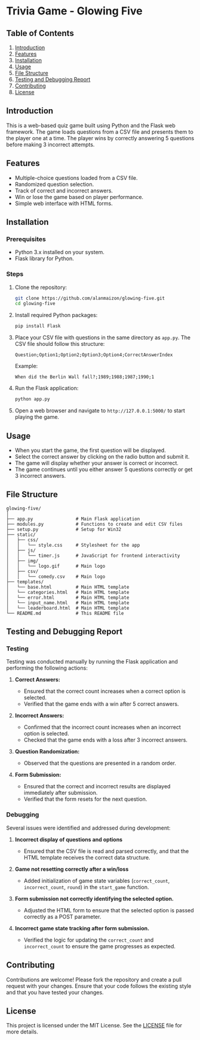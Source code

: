 # Trivia Game - Glowing Five

## Table of Contents

1. [Introduction](#introduction)
2. [Features](#features)
3. [Installation](#installation)
4. [Usage](#usage)
5. [File Structure](#file-structure)
6. [Testing and Debugging Report](#testing-and-debugging-report)
7. [Contributing](#contributing)
8. [License](#license)

## Introduction

This is a web-based quiz game built using Python and the Flask web framework. The game loads questions from a CSV file and presents them to the player one at a time. The player wins by correctly answering 5 questions before making 3 incorrect attempts.

## Features

- Multiple-choice questions loaded from a CSV file.
- Randomized question selection.
- Track of correct and incorrect answers.
- Win or lose the game based on player performance.
- Simple web interface with HTML forms.

## Installation

### Prerequisites

- Python 3.x installed on your system.
- Flask library for Python.

### Steps

1. Clone the repository:

   ```bash
   git clone https://github.com/alanmaizon/glowing-five.git
   cd glowing-five
   ```

2. Install required Python packages:

   ```bash
   pip install Flask
   ```

3. Place your CSV file with questions in the same directory as `app.py`. The CSV file should follow this structure:

   ```
   Question;Option1;Option2;Option3;Option4;CorrectAnswerIndex
   ```

   Example:

   ```
   When did the Berlin Wall fall?;1989;1988;1987;1990;1
   ```

4. Run the Flask application:

   ```bash
   python app.py
   ```

5. Open a web browser and navigate to `http://127.0.0.1:5000/` to start playing the game.

## Usage

- When you start the game, the first question will be displayed.
- Select the correct answer by clicking on the radio button and submit it.
- The game will display whether your answer is correct or incorrect.
- The game continues until you either answer 5 questions correctly or get 3 incorrect answers.

## File Structure

```
glowing-five/
│
├── app.py                # Main Flask application
├── modules.py            # Functions to create and edit CSV files
├── setup.py              # Setup for Win32
├── static/
│   ├── css/
│   │   └── style.css     # Stylesheet for the app
│   ├── js/
│   │   └── timer.js      # JavaScript for frontend interactivity
│   ├── img/
│   │   └── logo.gif      # Main logo
│   ├── csv/
│   │   └── comedy.csv    # Main logo
├── templates/
│   └── base.html         # Main HTML template
│   └── categories.html   # Main HTML template
│   └── error.html        # Main HTML template
│   └── input_name.html   # Main HTML template
│   └── leaderboard.html  # Main HTML template
└── README.md             # This README file
```

## Testing and Debugging Report

### Testing

Testing was conducted manually by running the Flask application and performing the following actions:

1. **Correct Answers:**
   - Ensured that the correct count increases when a correct option is selected.
   - Verified that the game ends with a win after 5 correct answers.

2. **Incorrect Answers:**
   - Confirmed that the incorrect count increases when an incorrect option is selected.
   - Checked that the game ends with a loss after 3 incorrect answers.

3. **Question Randomization:**
   - Observed that the questions are presented in a random order.

4. **Form Submission:**
   - Ensured that the correct and incorrect results are displayed immediately after submission.
   - Verified that the form resets for the next question.

### Debugging

Several issues were identified and addressed during development:

1. **Incorrect display of questions and options** 
   - Ensured that the CSV file is read and parsed correctly, and that the HTML template receives the correct data structure.

2. **Game not resetting correctly after a win/loss** 
   - Added initialization of game state variables (`correct_count`, `incorrect_count`, `round`) in the `start_game` function.

3. **Form submission not correctly identifying the selected option.** 
   - Adjusted the HTML form to ensure that the selected option is passed correctly as a POST parameter.

4. **Incorrect game state tracking after form submission.** 
   - Verified the logic for updating the `correct_count` and `incorrect_count` to ensure the game progresses as expected.

## Contributing

Contributions are welcome! Please fork the repository and create a pull request with your changes. Ensure that your code follows the existing style and that you have tested your changes.

## License

This project is licensed under the MIT License. See the [LICENSE](LICENSE) file for more details.

